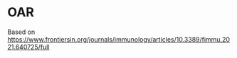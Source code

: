 # OAR
Based on https://www.frontiersin.org/journals/immunology/articles/10.3389/fimmu.2021.640725/full
